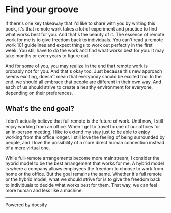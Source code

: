 # Find your groove

If there's one key takeaway that I'd like to share with you by writing this book, it's that remote work takes a lot of experiment and practice to find what works best for you. And that's the beauty of it. The essence of remote work for me is to give freedom back to individuals. You can't read a remote work 101 guidelines and expect things to work out perfectly in the first week. You still have to do the work and find what works best for you. It may take months or even years to figure out. 

And for some of you, you may realize in the end that remote work is probably not for you. And that's okay too. Just because this new approach seems exciting, doesn't mean that everybody should be excited too. In the end, we should all embrace that people are different in their own way. And each of us should strive to create a healthy environment for everyone, depending on their preferences.

## What's the end goal?

I don't actually believe that full remote is the future of work. Until now, I still enjoy working from an office. When I get to travel to one of our offices for an in-person meeting, I like to extend my stay just to be able to enjoy working from the office longer. I still love the feeling of being surrounded by people, and I love the possibility of a more direct human connection instead of a mere virtual one. 

While full-remote arrangements become more mainstream, I consider the hybrid model to be the best arrangement that works for me. A hybrid model is where a company allows employees the freedom to choose to work from home or the office. But the goal remains the same. Whether it's full remote or the hybrid model, what we should strive for is to give the freedom back to individuals to decide what works best for them. That way, we can feel more human and less like a machine. 

----

<a href="https://docsify.js.org" target="_blank" style="color: inherit; font-weight: normal; text-decoration: none;">Powered by docsify</a>